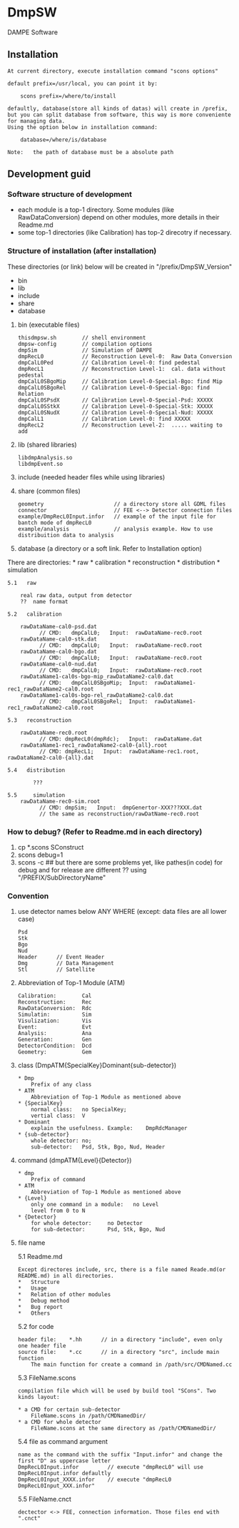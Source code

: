 
DmpSW
=====

DAMPE Software


##  Installation

    At current directory, execute installation command "scons options" 

    default prefix=/usr/local, you can point it by:

        scons prefix=/where/to/install

    defaultly, database(store all kinds of datas) will create in /prefix,
    but you can split database from software, this way is more conveniente for managing data.
    Using the option below in installation command:

        database=/where/is/database

    Note:   the path of database must be a absolute path


##  Development guid

### Software structure of development

*   each module is a top-1 directory. Some modules (like RawDataConversion) depend on other modules, more details in their Readme.md
*   some top-1 directories (like Calibration) has top-2 direcotry if necessary.

### Structure of installation (after installation) 

These directories (or link) below will be created in "/prefix/DmpSW_Version"
*   bin
*   lib
*   include
*   share
*   database

1.  bin (executable files)

        thisdmpsw.sh        // shell environment
        dmpsw-config        // compilation options
        dmpSim              // Simulation of DAMPE
        dmpRecL0            // Reconstruction Level-0:  Raw Data Conversion
        dmpCalL0Ped         // Calibration Level-0: find pedestal
        dmpRecL1            // Reconstruction Level-1:  cal. data without pedestal
        dmpCalL0SBgoMip     // Calibration Level-0-Special-Bgo: find Mip
        dmpCalL0SBgoRel     // Calibration Level-0-Special-Bgo: find Relation
        dmpCalL0SPsdX       // Calibration Level-0-Special-Psd: XXXXX
        dmpCalL0SStkX       // Calibration Level-0-Special-Stk: XXXXX
        dmpCalL0SNudX       // Calibration Level-0-Special-Nud: XXXXX
        dmpCalL1            // Calibration Level-0: find XXXXX
        dmpRecL2            // Reconstruction Level-2:  ..... waiting to add

2.  lib (shared libraries)

        libdmpAnalysis.so
        libdmpEvent.so

3.  include (needed header files while using libraries)

4.  share (common files)

        geometry                      // a directory store all GDML files
        connector                     // FEE <--> Detector connection files
        example/DmpRecL0Input.infor   // example of the input file for bantch mode of dmpRecL0
        example/analysis              // analysis example. How to use distribuition data to analysis

5.  database (a directory or a soft link. Refer to Installation option)

  There are directories:
    *       raw
    *       calibration
    *       reconstruction
    *       distribution
    *       simulation

    5.1   raw

        real raw data, output from detector
        ??  name format

    5.2   calibration

        rawDataName-cal0-psd.dat
              // CMD:   dmpCalL0;   Input:  rawDataName-rec0.root
        rawDataName-cal0-stk.dat
              // CMD:   dmpCalL0;   Input:  rawDataName-rec0.root
        rawDataName-cal0-bgo.dat
              // CMD:   dmpCalL0;   Input:  rawDataName-rec0.root
        rawDataName-cal0-nud.dat
              // CMD:   dmpCalL0;   Input:  rawDataName-rec0.root
        rawDataName1-cal0s-bgo-mip_rawDataName2-cal0.dat
              // CMD:   dmpCalL0SBgoMip;  Input:  rawDataName1-rec1_rawDataName2-cal0.root
        rawDataName1-cal0s-bgo-rel_rawDataName2-cal0.dat
              // CMD:   dmpCalL0SBgoRel;  Input:  rawDataName1-rec1_rawDataName2-cal0.root

    5.3   reconstruction

        rawDataName-rec0.root
              // CMD: dmpRecL0(dmpRdc);   Input:  rawDataName.dat
        rawDataName1-rec1_rawDataName2-cal0-{all}.root
              // CMD: dmpRecL1;   Input:  rawDataName-rec1.root, rawDataName2-cal0-{all}.dat

    5.4   distribution

            ???

    5.5     simulation
        rawDataName-rec0-sim.root
              // CMD: dmpSim;   Input:  dmpGenertor-XXX???XXX.dat
              // the same as reconstruction/rawDatName-rec0.root

### How to debug? (Refer to Readme.md in each directory)

1.  cp *.scons SConstruct
2.  scons debug=1
3.  scons -c
        ## but there are some problems yet, like pathes(in code) for debug and for release are different 
        ?? using "/PREFIX/SubDirectoryName"

### Convention

1.  use detector names below ANY WHERE (except: data files are all lower case)

        Psd
        Stk
        Bgo
        Nud
        Header      // Event Header
        Dmg         // Data Management
        Stl         // Satellite

2.  Abbreviation of Top-1 Module   (ATM)

        Calibration:        Cal
        Reconstruction:     Rec
        RawDataConversion:  Rdc
        Simulatin:          Sim
        Visulization:       Vis
        Event:              Evt
        Analysis:           Ana
        Generation:         Gen
        DetectorCondition:  Dcd
        Geometry:           Gem

3.  class (DmpATM{SpecialKey}Dominant{sub-detector})

        * Dmp
            Prefix of any class
        * ATM
            Abbreviation of Top-1 Module as mentioned above
        * {SpecialKey}
            normal class:   no SpecialKey;
            vertial class:  V
        * Dominant
            explain the usefulness. Example:    DmpRdcManager
        * {sub-detector}
            whole detector: no;
            sub-detector:   Psd, Stk, Bgo, Nud, Header

4.  command (dmpATM{Level}{Detector})

        * dmp
            Prefix of command
        * ATM
            Abbreviation of Top-1 Module as mentioned above
        * {Level}
            only one command in a module:   no Level
            level from 0 to N
        * {Detector}
            for whole detector:     no Detector
            for sub-detector:       Psd, Stk, Bgo, Nud


5.  file name

    5.1  Readme.md

        Except directores include, src, there is a file named Reade.md(or README.md) in all directories.
        *   Structure
        *   Usage
        *   Relation of other modules
        *   Debug method
        *   Bug report
        *   Others

    5.2  for code

        header file:    *.hh      // in a directory "include", even only one header file
        source file:    *.cc      // in a directory "src", include main function
            The main function for create a command in /path/src/CMDNamed.cc

    5.3  FileName.scons

        compilation file which will be used by build tool "SCons". Two kinds layout:

        * a CMD for certain sub-detector
            FileName.scons in /path/CMDNamedDir/
        * a CMD for whole detector
            FileName.scons at the same directory as /path/CMDNamedDir/

    5.4  file as command argument

        name as the command with the suffix "Input.infor" and change the first "D" as uppercase letter
        DmpRecL0Input.infor         // execute "dmpRecL0" will use DmpRecL0Input.infor defaultly
        DmpRecL0Input_XXXX.infor    // execute "dmpRecL0 DmpRecL0Input_XXX.infor"
    
    5.5  FileName.cnct

        dectector <-> FEE, connection information. Those files end with ".cnct"


